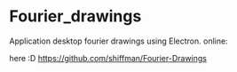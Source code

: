 # Fourier_drawings
Application desktop fourier drawings using Electron. online:

here :D
https://github.com/shiffman/Fourier-Drawings 
